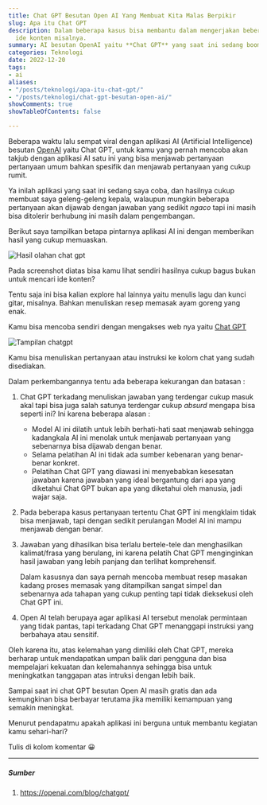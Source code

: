 ```yaml
---
title: Chat GPT Besutan Open AI Yang Membuat Kita Malas Berpikir
slug: Apa itu Chat GPT
description: Dalam beberapa kasus bisa membantu dalam mengerjakan beberapa hal, membuat
  ide konten misalnya.
summary: AI besutan OpenAI yaitu **Chat GPT** yang saat ini sedang booming memiliki kemampuan bisa menjawab pertanyaan-pertanyaan umum bahkan spesifik, kamu pasti akan takjub ketika pertama kali mencobanya.
categories: Teknologi
date: 2022-12-20
tags:
- ai
aliases:
- "/posts/teknologi/apa-itu-chat-gpt/"
- "/posts/teknologi/chat-gpt-besutan-open-ai/"
showComments: true
showTableOfContents: false

---
```

Beberapa waktu lalu sempat viral dengan aplikasi AI (Artificial Intelligence) besutan [OpenAI](https://open.ai/) yaitu Chat GPT, untuk kamu yang pernah mencoba akan takjub dengan aplikasi AI satu ini yang bisa menjawab pertanyaan pertanyaan umum bahkan spesifik dan menjawab pertanyaan yang cukup rumit.

Ya inilah aplikasi yang saat ini sedang saya coba, dan hasilnya cukup membuat saya geleng-geleng kepala, walaupun mungkin beberapa pertanyaan akan dijawab dengan jawaban yang sedikit _ngaco_ tapi ini masih bisa ditolerir berhubung ini masih dalam pengembangan.

<div>
<script async src="https://pagead2.googlesyndication.com/pagead/js/adsbygoogle.js?client=ca-pub-1028861450285140"
     crossorigin="anonymous"></script>
<!-- Iklan horizontal -->
<ins class="adsbygoogle"
     style="display:block"
     data-ad-client="ca-pub-1028861450285140"
     data-ad-slot="1294831496"
     data-ad-format="auto"
     data-full-width-responsive="true"></ins>
<script>
     (adsbygoogle = window.adsbygoogle || []).push({});
</script>
</div>

Berikut saya tampilkan betapa pintarnya aplikasi AI ini dengan memberikan hasil yang cukup memuaskan.

![Hasil olahan chat gpt](/img/chatgpt-hasil.png)

Pada screenshot diatas bisa kamu lihat sendiri hasilnya cukup bagus bukan untuk mencari ide konten?

Tentu saja ini bisa kalian explore hal lainnya yaitu menulis lagu dan kunci gitar, misalnya. Bahkan menuliskan resep memasak ayam goreng yang enak.

Kamu bisa mencoba sendiri dengan mengakses web nya yaitu [Chat GPT](https://chat.openai.com/chat)

![Tampilan chatgpt](/img/chatgpt-homepage.png)

Kamu bisa menuliskan pertanyaan atau instruksi ke kolom chat yang sudah disediakan.

Dalam perkembangannya tentu ada beberapa kekurangan dan batasan :

1. Chat GPT terkadang menuliskan jawaban yang terdengar cukup masuk akal tapi bisa juga salah satunya terdengar cukup _absurd_ mengapa bisa seperti ini? Ini karena beberapa alasan :
   * Model AI ini dilatih untuk lebih berhati-hati saat menjawab sehingga kadangkala AI ini menolak untuk menjawab pertanyaan yang sebenarnya bisa dijawab dengan benar.
   * Selama pelatihan AI ini tidak ada sumber kebenaran yang benar-benar konkret.
   * Pelatihan Chat GPT yang diawasi ini menyebabkan kesesatan jawaban karena jawaban yang ideal bergantung dari apa yang diketahui Chat GPT bukan apa yang diketahui oleh manusia, jadi wajar saja.
2. Pada beberapa kasus pertanyaan tertentu Chat GPT ini mengklaim tidak bisa menjawab, tapi dengan sedikit perulangan Model AI ini mampu menjawab dengan benar.
3. Jawaban yang dihasilkan bisa terlalu bertele-tele dan menghasilkan kalimat/frasa yang berulang, ini karena pelatih Chat GPT menginginkan hasil jawaban yang lebih panjang dan terlihat komprehensif.

   Dalam kasusnya dan saya pernah mencoba membuat resep masakan kadang proses memasak yang ditampilkan sangat simpel dan sebenarnya ada tahapan yang cukup penting tapi tidak dieksekusi oleh Chat GPT ini.
4. Open AI telah berupaya agar aplikasi AI tersebut menolak permintaan yang tidak pantas, tapi terkadang Chat GPT menanggapi instruksi yang berbahaya atau sensitif.

Oleh karena itu, atas kelemahan yang dimiliki oleh Chat GPT, mereka berharap untuk mendapatkan umpan balik dari pengguna dan bisa mempelajari kekuatan dan kelemahannya sehingga bisa untuk meningkatkan tanggapan atas intruksi dengan lebih baik.

Sampai saat ini chat GPT besutan Open AI masih gratis dan ada kemungkinan bisa berbayar terutama jika memiliki kemampuan yang semakin meningkat.

Menurut pendapatmu apakah aplikasi ini berguna untuk membantu kegiatan kamu sehari-hari?

Tulis di kolom komentar 😀

***

##### Sumber

1. https://openai.com/blog/chatgpt/

<div>
<script async src="https://pagead2.googlesyndication.com/pagead/js/adsbygoogle.js?client=ca-pub-1028861450285140"
     crossorigin="anonymous"></script>
<!-- Iklan horizontal -->
<ins class="adsbygoogle"
     style="display:block"
     data-ad-client="ca-pub-1028861450285140"
     data-ad-slot="1294831496"
     data-ad-format="auto"
     data-full-width-responsive="true"></ins>
<script>
     (adsbygoogle = window.adsbygoogle || []).push({});
</script>
</div>